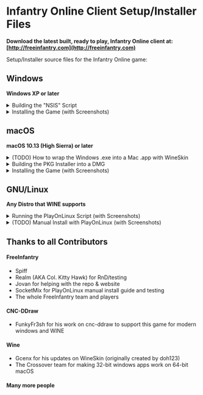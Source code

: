 # Infantry Online Client Setup/Installer Files

**Download the latest built, ready to play, Infantry Online client at: [http://freeinfantry.com](http://freeinfantry.com)**

Setup/Installer source files for the Infantry Online game:

## Windows
**Windows XP or later**

<details>
  <summary>Building the "NSIS" Script</summary>

>
> **Download/Install First**
> 
> - NSIS, Nullsoft Scriptable Install System ([https://nsis.sourceforge.io](https://nsis.sourceforge.io))
> 

1. Clone/Download this Github Repo

2. Obtain the official "Free Infantry Group" Launcher required files and place them in the folder here: "./Windows/_builds/launcher/"

3. Open NSIS

4. Click "Compile NSI Scripts"

5. Choose "File" -> "Load Script..."

6. Navigate to the "./Windows/nsis-Infantry-Online.nsi" script and choose "Open"

7. It will automatically compile and (if no errors) will build the installer .exe here: "./Windows/_builds/installer/Install-Infantry-Online.exe"

</details>

<!--
<details>
  <summary>(TODO) Building the "Advanced Installer"</summary>

>
> **Download/Install First**
> 
> - Visual Studio 2019 Community Edition ([https://visualstudio.microsoft.com/vs/older-downloads/](https://visualstudio.microsoft.com/vs/older-downloads/))
> 

1. Get the official Infantry Online Launcher .exe file either from:

	- Compiling yourself from the Launcher repo or
	- Downloading the windows launcher exe

2. (TODO) More things...

</details>
-->

<details>
  <summary>Installing the Game (with Screenshots)</summary>

TODO!
![DMG Volume](Windows/_screenshots/nsis-installer-window.png)
</details>


## macOS
**macOS 10.13 (High Sierra) or later**

<details>
  <summary>(TODO) How to wrap the Windows .exe into a Mac .app with WineSkin</summary>

>
> **Download/Install First**
> 
> - WineSkin Wrapper ([https://github.com/Gcenx/WineskinServer](https://github.com/Gcenx/WineskinServer))
> - cnc-ddraw ([https://github.com/CnCNet/cnc-ddraw](https://github.com/CnCNet/cnc-ddraw))
> 

- TODO
</details>

<details>
  <summary>Building the PKG Installer into a DMG</summary>

>
> **Download/Install First**
> 
> - Mac "Packages" app ([http://s.sudre.free.fr/Software/Packages/about.html](http://s.sudre.free.fr/Software/Packages/about.html))
> - `brew install create-dmg` ([https://github.com/create-dmg/create-dmg](https://github.com/create-dmg/create-dmg))
> 

 1. Place the built WineSkin wrapped client app here: "./Mac/_builds/app/Infantry Online.app"
 2. Run the "./Mac/buildPackageDMG.sh" in the terminal to build a .pkg installer file and a distributable dmg file.
</details>

<details>
  <summary>Installing the Game (with Screenshots)</summary>

 - 1. Open the **DMG Volume Icon**

![DMG Volume](Mac/_screenshots/DMGVolume.png)

 - 2. Open the **.pkg** file by Control-Click and choosing "Open" in the contextual menu

![DMG Installer Window](Mac/_screenshots/DMGInstallerWindow.png)
</details>

## GNU/Linux
**Any Distro that WINE supports**

<details>
  <summary>Running the PlayOnLinux Script (with Screenshots)</summary>
  
>
> **Download/Install First**
> 
> - PlayOnLinux ([https://www.playonlinux.com](https://www.playonlinux.com)), usually available with whatever linux default software distribution app you have. (ie: "Ubuntu Software" for Ubuntu, "Pamac Add/Remove Software" for Manjaro).
> 

1. Download the "./Linux/play-on-linux-infantry-online.sh" Script from this repo

2. Open PlayOnLinux

3. Open the Tools menu and choose "Run a local script"

 ![PlayOnLinux Tools Run Local Script](Linux/_screenshots/POL_Tools-Menu_Run-Local-Script.png)
 
4. Navigate to the downloaded "play-on-linux-infantry-online.sh" script.

5. Follow the prompts and Infantry will be installed and ready to play!
</details>

<!-- 
<details>
  <summary>(TODO) Lutris Script</summary>

- TODO
</details>

<details>
  <summary>(TODO) Building SnapCraft Script</summary>

- TODO
</details>
-->

<details>
  <summary>(TODO) Manual Install with PlayOnLinux (with Screenshots)</summary>

- TODO
</details>

## Thanks to all Contributors

#### FreeInfantry
 - Spiff
 - Realm (AKA Col. Kitty Hawk) for RnD/testing
 - Jovan for helping with the repo & website
 - SocketMix for PlayOnLinux manual install guide and testing
 - The whole FreeInfantry team and players

#### CNC-DDraw
 - FunkyFr3sh for his work on cnc-ddraw to support this game for modern windows and WINE

#### Wine
 - Gcenx for his updates on WineSkin (originally created by doh123)
 - The Crossover team for making 32-bit windows apps work on 64-bit macOS

#### Many more people
